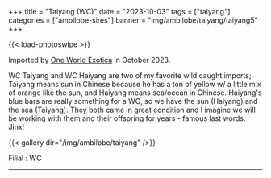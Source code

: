 +++
title = "Taiyang (WC)"
date = "2023-10-03"
tags = ["taiyang"]
categories = ["ambilobe-sires"]
banner = "img/ambilobe/taiyang/taiyang5"
+++

{{< load-photoswipe >}}

Imported by [One World Exotica](https://www.instagram.com/oneworldexotica/) in October 2023.

WC Taiyang and WC Haiyang are two of my favorite wild caught imports; Taiyang means sun in Chinese because he has a ton of yellow w/ a little mix of orange like the sun, and Haiyang means sea/ocean in Chinese. Haiyang's blue bars are really something for a WC, so we have the sun (Haiyang) and the sea (Taiyang). They both came in great condition and I imagine we will be working with them and their offspring for years - famous last words. Jinx!

{{< gallery dir="/img/ambilobe/taiyang" />}}

Filial
: WC

---
